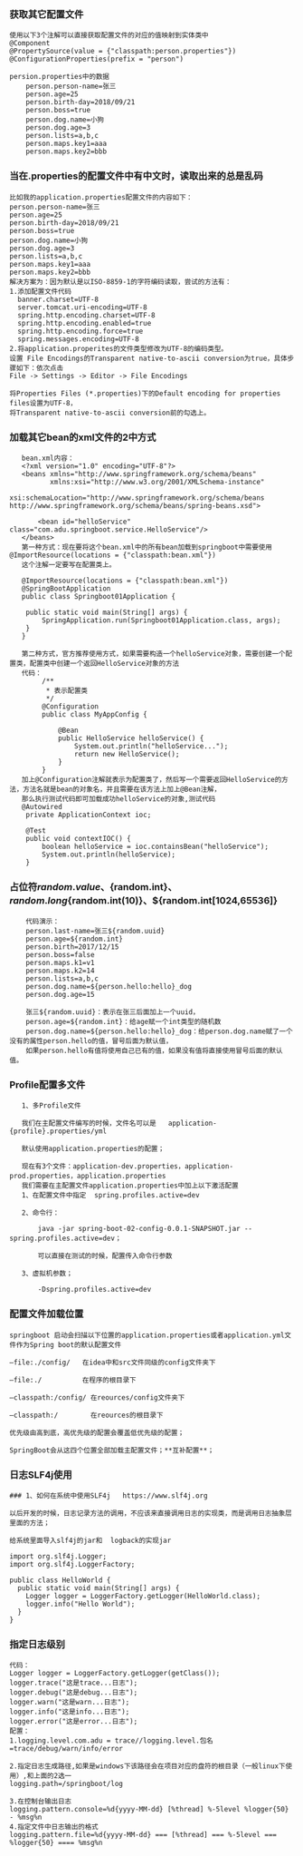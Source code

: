 ### 获取其它配置文件
    使用以下3个注解可以直接获取配置文件的对应的值映射到实体类中
    @Component
    @PropertySource(value = {"classpath:person.properties"})
    @ConfigurationProperties(prefix = "person")
    
    persion.properties中的数据
        person.person-name=张三
        person.age=25
        person.birth-day=2018/09/21
        person.boss=true
        person.dog.name=小狗
        person.dog.age=3
        person.lists=a,b,c
        person.maps.key1=aaa
        person.maps.key2=bbb

### 当在.properties的配置文件中有中文时，读取出来的总是乱码
    比如我的application.properties配置文件的内容如下：
    person.person-name=张三
    person.age=25
    person.birth-day=2018/09/21
    person.boss=true
    person.dog.name=小狗
    person.dog.age=3
    person.lists=a,b,c
    person.maps.key1=aaa
    person.maps.key2=bbb
    解决方案为：因为默认是以ISO-8859-1的字符编码读取，尝试的方法有：
    1.添加配置文件代码
      banner.charset=UTF-8
      server.tomcat.uri-encoding=UTF-8
      spring.http.encoding.charset=UTF-8
      spring.http.encoding.enabled=true
      spring.http.encoding.force=true
      spring.messages.encoding=UTF-8
    2.将application.properites的文件类型修改为UTF-8的编码类型。
    设置 File Encodings的Transparent native-to-ascii conversion为true，具体步骤如下：依次点击
    File -> Settings -> Editor -> File Encodings
    
    将Properties Files (*.properties)下的Default encoding for properties files设置为UTF-8，
    将Transparent native-to-ascii conversion前的勾选上。

### 加载其它bean的xml文件的2中方式
       bean.xml内容：
       <?xml version="1.0" encoding="UTF-8"?>
       <beans xmlns="http://www.springframework.org/schema/beans"
              xmlns:xsi="http://www.w3.org/2001/XMLSchema-instance"
              xsi:schemaLocation="http://www.springframework.org/schema/beans http://www.springframework.org/schema/beans/spring-beans.xsd">
       
           <bean id="helloService" class="com.adu.springboot.service.HelloService"/>
       </beans>
       第一种方式：现在要将这个bean.xml中的所有bean加载到springboot中需要使用@ImportResource(locations = {"classpath:bean.xml"})
       这个注解一定要写在配置类上。
       
       @ImportResource(locations = {"classpath:bean.xml"})
       @SpringBootApplication
       public class Springboot01Application {
       
       	public static void main(String[] args) {
       		SpringApplication.run(Springboot01Application.class, args);
       	}
       }
       
       第二种方式，官方推荐使用方式，如果需要构造一个helloService对象，需要创建一个配置类，配置类中创建一个返回HelloService对象的方法
       代码：
            /**
             * 表示配置类
             */
            @Configuration
            public class MyAppConfig {
            
                @Bean
                public HelloService helloService() {
                    System.out.println("helloService...");
                    return new HelloService();
                }
            }
       加上@Configuration注解就表示为配置类了，然后写一个需要返回HelloService的方法，方法名就是bean的对象名，并且需要在该方法上加上@Bean注解，
       那么执行测试代码即可加载成功helloService的对象,测试代码
       @Autowired
       	private ApplicationContext ioc;
       
       	@Test
       	public void contextIOC() {
       		boolean helloService = ioc.containsBean("helloService");
       		System.out.println(helloService);
       	}

### 占位符${random.value}、${random.int}、${random.long}${random.int(10)}、${random.int[1024,65536]}
        代码演示：
        person.last-name=张三${random.uuid}
        person.age=${random.int}
        person.birth=2017/12/15
        person.boss=false
        person.maps.k1=v1
        person.maps.k2=14
        person.lists=a,b,c
        person.dog.name=${person.hello:hello}_dog
        person.dog.age=15
        
        张三${random.uuid}：表示在张三后面加上一个uuid，
        person.age=${random.int}：给age赋一个int类型的随机数
        person.dog.name=${person.hello:hello}_dog：给person.dog.name赋了一个没有的属性person.hello的值，冒号后面为默认值，
        如果person.hello有值将使用自己已有的值，如果没有值将直接使用冒号后面的默认值。

### Profile配置多文件
       1、多Profile文件
       
       我们在主配置文件编写的时候，文件名可以是   application-{profile}.properties/yml
       
       默认使用application.properties的配置；
       
       现在有3个文件：application-dev.properties，application-prod.properties，application.properties
       我们需要在主配置文件application.properties中加上以下激活配置
    ​	1、在配置文件中指定  spring.profiles.active=dev
    
    ​	2、命令行：
    
    ​		java -jar spring-boot-02-config-0.0.1-SNAPSHOT.jar --spring.profiles.active=dev；
    
    ​		可以直接在测试的时候，配置传入命令行参数
    
    ​	3、虚拟机参数；
    
    ​		-Dspring.profiles.active=dev
    
### 配置文件加载位置
    
    springboot 启动会扫描以下位置的application.properties或者application.yml文件作为Spring boot的默认配置文件
    
    –file:./config/   在idea中和src文件同级的config文件夹下
    
    –file:./          在程序的根目录下
    
    –classpath:/config/ 在reources/config文件夹下
    
    –classpath:/        在reources的根目录下
    
    优先级由高到底，高优先级的配置会覆盖低优先级的配置；
    
    SpringBoot会从这四个位置全部加载主配置文件；**互补配置**；
    
    
### 日志SLF4j使用
    
    ### 1、如何在系统中使用SLF4j   https://www.slf4j.org
    
    以后开发的时候，日志记录方法的调用，不应该来直接调用日志的实现类，而是调用日志抽象层里面的方法；
    
    给系统里面导入slf4j的jar和  logback的实现jar
    
    import org.slf4j.Logger;
    import org.slf4j.LoggerFactory;
    
    public class HelloWorld {
      public static void main(String[] args) {
        Logger logger = LoggerFactory.getLogger(HelloWorld.class);
        logger.info("Hello World");
      }
    }
### 指定日志级别
    代码：
    Logger logger = LoggerFactory.getLogger(getClass());
    logger.trace("这是trace...日志");
    logger.debug("这是debug...日志");
    logger.warn("这是warn...日志");
    logger.info("这是info...日志");
    logger.error("这是error...日志");
    配置：
    1.logging.level.com.adu = trace//logging.level.包名=trace/debug/warn/info/error
    
    2.指定日志生成路径,如果是windows下该路径会在项目对应的盘符的根目录（一般linux下使用）,和上面的2选一
    logging.path=/springboot/log
    
    3.在控制台输出日志
    logging.pattern.console=%d{yyyy-MM-dd} [%thread] %-5level %logger{50} - %msg%n
    4.指定文件中日志输出的格式
    logging.pattern.file=%d{yyyy-MM-dd} === [%thread] === %-5level === %logger{50} ==== %msg%n
